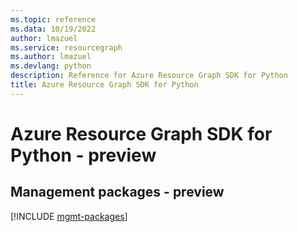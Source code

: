 ```yaml
---
ms.topic: reference
ms.data: 10/19/2022
author: lmazuel
ms.service: resourcegraph
ms.author: lmazuel
ms.devlang: python
description: Reference for Azure Resource Graph SDK for Python
title: Azure Resource Graph SDK for Python
---
```

# Azure Resource Graph SDK for Python - preview

## Management packages - preview
[!INCLUDE [mgmt-packages](resource-graph-mgmt-index.md)]